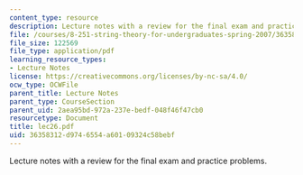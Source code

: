 ```yaml
---
content_type: resource
description: Lecture notes with a review for the final exam and practice problems.
file: /courses/8-251-string-theory-for-undergraduates-spring-2007/36358312d9746554a60109324c58bebf_lec26.pdf
file_size: 122569
file_type: application/pdf
learning_resource_types:
- Lecture Notes
license: https://creativecommons.org/licenses/by-nc-sa/4.0/
ocw_type: OCWFile
parent_title: Lecture Notes
parent_type: CourseSection
parent_uid: 2aea95bd-972a-237e-bedf-048f46f47cb0
resourcetype: Document
title: lec26.pdf
uid: 36358312-d974-6554-a601-09324c58bebf
---
```

Lecture notes with a review for the final exam and practice problems.